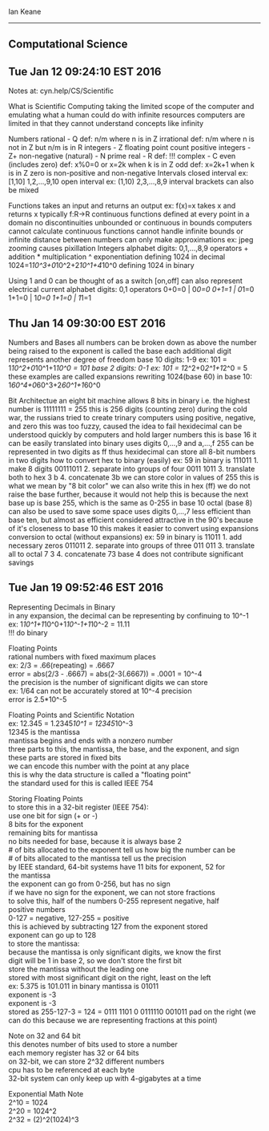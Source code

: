 Ian Keane

---------------------
Computational Science
---------------------


Tue Jan 12 09:24:10 EST 2016
---------------------------------------------------------

Notes at: cyn.help/CS/Scientific


What is Scientific Computing
    taking the limited scope of the computer and emulating what a human
        could do with infinite resources
    computers are limited in that they cannot understand concepts like
        infinity

Numbers
    rational - Q
        def: n/m where n is in Z
    irrational
        def: n/m where n is not in Z but n/m is in R
    integers - Z
    floating point
    count positive integers - Z+
    non-negative (natural) - N
    prime
    real - R
        def: !!!
    complex - C
    even (includes zero)
        def: x%0=0 or x=2k when k is in Z
    odd
        def: x=2k+1 when k is in Z
    zero is non-positive and non-negative
Intervals
    closed interval
        ex: [1,10]
        1,2,...,9,10
    open interval
        ex: (1,10)
        2,3,...,8,9
    interval brackets can also be mixed

Functions takes an input and returns an output
        ex: f(x)=x
        takes x and returns x
        typically f:R->R
    continuous functions
        defined at every point in a domain
        no discontinuities
        unbounded or continuous in bounds
    computers cannot calculate continuous functions
        cannot handle infinite bounds or infinite distance between
            numbers
        can only make approximations
        ex: jpeg zooming causes pixillation
Integers
    alphabet
        digits: 0,1,...,8,9 
    operators
        + addition
        * multiplication
        ^ exponentiation
    defining 1024 in decimal
        1024=1*10^3+0*10^2+2*10^1+4*10^0
    defining 1024 in binary
        
Using 1 and 0
    can be thought of as a switch [on,off]
        can also represent electrical current
    alphabet
        digits: 0,1
    operators
        0+0=0 | 0*0=0
        0+1=1 | 0*1=0
        1+1=0 | 1*0=0
        1+1=0 | 1*1=1
    

Thu Jan 14 09:30:00 EST 2016
---------------------------------------------------------

Numbers and Bases
    all numbers can be broken down as above
    the number being raised to the exponent is called the base
        each additional digit represents another degree of freedom
        base 10 digits: 1-9
            ex: 101 = 1*10^2+0*10^1+1*10^0 = 101
        base 2 digits: 0-1
            ex: 101 = 1*2^2+0*2^1+1*2^0 = 5
            these examples are called expansions 
        rewriting 1024(base 60) in base 10:
            1*60^4+0*60^3+2*60^1+1*60^0

Bit Architectue
    an eight bit machine allows 8 bits in binary
        i.e. the highest number is 11111111 = 255
        this is 256 digits (counting zero)
    during the cold war, the russians tried to create trinary computers
        using positive, negative, and zero
        this was too fuzzy, caused the idea to fail
    hexidecimal can be understood quickly by computers and hold larger numbers
        this is base 16
        it can be easily translated into binary
        uses digits 0,...,9 and a,...,f
        255 can be represented in two digits as ff
        thus hexidecimal can store all 8-bit numbers in two digits
    how to convert hex to binary (easily)
        ex: 59 in binary is 111011
            1. make 8 digits
                00111011
            2. separate into groups of four
                0011 1011
            3. translate both to hex
                3 b
            4. concatenate
                3b
    we can store color in values of 255
        this is what we mean by "8 bit color"
        we can also write this in hex (ff)
        we do not raise the base further, because it would not help
        this is because the next base up is base 255, which is the same as 0-255
            in base 10
    octal (base 8) can also be used to save some space
        uses digits 0,...,7
        less efficient than base ten, but almost as efficient
        considered attractive in the 90's because of it's closeness to base 10
        this makes it easier to convert using expansions
        conversion to octal (without expansions)
            ex: 59 in binary is 11011
                1. add necessary zeros
                    011011
                2. separate into groups of three
                    011 011
                3. translate all to octal 
                    7 3
                4. concatenate
                    73
    base 4 does not contribute significant savings


Tue Jan 19 09:52:46 EST 2016  
----------------------------  

Representing Decimals in Binary  
    in any expansion, the decimal can be representing by confinuing to 10^-1  
        ex: 1*10^1+1*10^0+1*10^-1+1*10^-2 = 11.11  
    !!! do binary  

Floating Points  
    rational numbers with fixed maximum places  
        ex: 2/3 = .66(repeating) = .6667  
        error = abs(2/3 - .6667) = abs(2-3(.6667)) = .0001 = 10^-4  
    the precision is the number of significant digits we can store  
        ex: 1/64 can not be accurately stored at 10^-4 precision  
        error is 2.5*10^-5  

Floating Points and Scientific Notation  
    ex: 12.345 = 1.2345*10^1 = 12345*10^-3  
        12345 is the mantissa  
        mantissa begins and ends with a nonzero number  
        three parts to this, the mantissa, the base, and the exponent, and sign  
        these parts are stored in fixed bits  
    we can encode this number with the point at any place  
        this is why the data structure is called a "floating point"  
    the standard used for this is called IEEE 754  

Storing Floating Points  
    to store this in a 32-bit register (IEEE 754):  
        use one bit for sign (+ or -)  
        8 bits for the exponent  
        remaining bits for mantissa  
        no bits needed for base, because it is always base 2  
    # of bits allocated to the exponent tell us how big the number can be  
    # of bits allocated to the mantissa tell us the precision  
        by IEEE standard, 64-bit systems have 11 bits for exponent, 52 for  
            the mantissa  
    the exponent can go from 0-256, but has no sign  
        if we have no sign for the exponent, we can not store fractions  
        to solve this, half of the numbers 0-255 represent negative, half  
            positive numbers  
        0-127 = negative, 127-255 = positive  
            this is achieved by subtracting 127 from the exponent stored  
        exponent can go up to 128  
    to store the mantissa:  
        because the mantissa is only significant digits, we know the first  
            digit will be 1 in base 2, so we don't store the first bit  
        store the mantissa without the leading one  
        stored with most significant digit on the right, least on the left  
            ex: 5.375 
                is 101.011 in binary 
                    mantissa is 01011  
                    exponent is -3  
                exponent is -3  
                    stored as 255-127-3 = 124 = 0111 1101 
                0 0111110 001011 
            pad on the right (we can do this because we are representing
                fractions at this point)
        
Note on 32 and 64 bit  
    this denotes number of bits used to store a number  
        each memory register has 32 or 64 bits  
        on 32-bit, we can store 2^32 different numbers  
    cpu has to be referenced at each byte  
        32-bit system can only keep up with 4-gigabytes at a time  

Exponential Math Note  
    2^10 = 1024  
    2^20 = 1024^2  
    2^32 = (2)^2(1024)^3  
